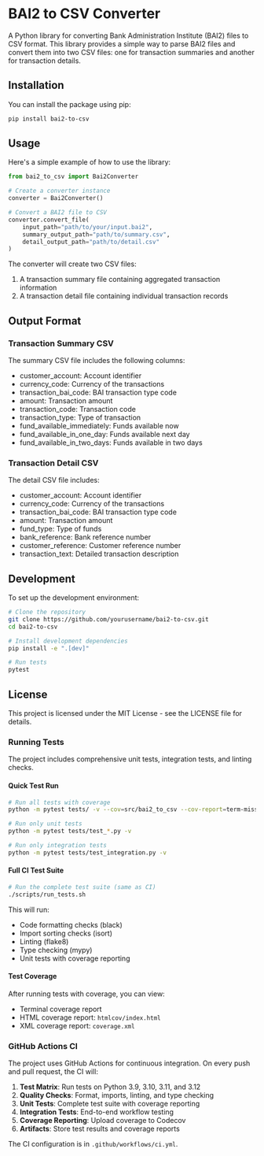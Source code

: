 # BAI2 to CSV Converter

A Python library for converting Bank Administration Institute (BAI2) files to CSV format. This library provides a simple way to parse BAI2 files and convert them into two CSV files: one for transaction summaries and another for transaction details.

## Installation

You can install the package using pip:

```bash
pip install bai2-to-csv
```

## Usage

Here's a simple example of how to use the library:

```python
from bai2_to_csv import Bai2Converter

# Create a converter instance
converter = Bai2Converter()

# Convert a BAI2 file to CSV
converter.convert_file(
    input_path="path/to/your/input.bai2",
    summary_output_path="path/to/summary.csv",
    detail_output_path="path/to/detail.csv"
)
```

The converter will create two CSV files:
1. A transaction summary file containing aggregated transaction information
2. A transaction detail file containing individual transaction records

## Output Format

### Transaction Summary CSV
The summary CSV file includes the following columns:
- customer_account: Account identifier
- currency_code: Currency of the transactions
- transaction_bai_code: BAI transaction type code
- amount: Transaction amount
- transaction_code: Transaction code
- transaction_type: Type of transaction
- fund_available_immediately: Funds available now
- fund_available_in_one_day: Funds available next day
- fund_available_in_two_days: Funds available in two days

### Transaction Detail CSV
The detail CSV file includes:
- customer_account: Account identifier
- currency_code: Currency of the transactions
- transaction_bai_code: BAI transaction type code
- amount: Transaction amount
- fund_type: Type of funds
- bank_reference: Bank reference number
- customer_reference: Customer reference number
- transaction_text: Detailed transaction description

## Development

To set up the development environment:

```bash
# Clone the repository
git clone https://github.com/yourusername/bai2-to-csv.git
cd bai2-to-csv

# Install development dependencies
pip install -e ".[dev]"

# Run tests
pytest
```

## License

This project is licensed under the MIT License - see the LICENSE file for details.

### Running Tests

The project includes comprehensive unit tests, integration tests, and linting checks.

#### Quick Test Run
```bash
# Run all tests with coverage
python -m pytest tests/ -v --cov=src/bai2_to_csv --cov-report=term-missing

# Run only unit tests
python -m pytest tests/test_*.py -v

# Run only integration tests
python -m pytest tests/test_integration.py -v
```

#### Full CI Test Suite
```bash
# Run the complete test suite (same as CI)
./scripts/run_tests.sh
```

This will run:
- Code formatting checks (black)
- Import sorting checks (isort)
- Linting (flake8)
- Type checking (mypy)
- Unit tests with coverage reporting

#### Test Coverage
After running tests with coverage, you can view:
- Terminal coverage report
- HTML coverage report: `htmlcov/index.html`
- XML coverage report: `coverage.xml`

### GitHub Actions CI

The project uses GitHub Actions for continuous integration. On every push and pull request, the CI will:

1. **Test Matrix**: Run tests on Python 3.9, 3.10, 3.11, and 3.12
2. **Quality Checks**: Format, imports, linting, and type checking
3. **Unit Tests**: Complete test suite with coverage reporting
4. **Integration Tests**: End-to-end workflow testing
5. **Coverage Reporting**: Upload coverage to Codecov
6. **Artifacts**: Store test results and coverage reports

The CI configuration is in `.github/workflows/ci.yml`.